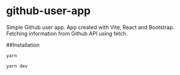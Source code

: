 # github-user-app

Simple Github user app. App created with Vite, React and Bootstrap. Fetching information from Github API using fetch. 


##Installation
```
yarn

yarn dev
```
